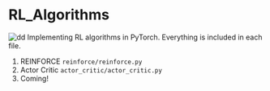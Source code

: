 # RL_Algorithms
![dd](https://dv-website.s3.amazonaws.com/uploads/2018/06/pg_fundDRL_062718.png)
Implementing RL algorithms in PyTorch. Everything is included in each file.

1. REINFORCE `reinforce/reinforce.py`
2. Actor Critic `actor_critic/actor_critic.py`
3. Coming!
